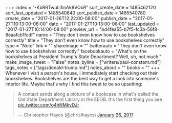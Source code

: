 +++
index = "-KbRRTwuLifinAk8VOxR"
sort_create_date = 1485462120
sort_last_updated = 1485540840
sort_publish_date = 1485540780
create_date = "2017-01-26T12:22:00-08:00"
publish_date = "2017-01-27T10:13:00-08:00"
date = "2017-01-27T10:13:00-08:00"
last_updated = "2017-01-27T10:14:00-08:00"
preview_url = "bd4fea55-b7f5-fc3b-56f8-8eaafcb1fcdf"
name = "They don't even know how to use bookshelves correctly"
title = "They don't even know how to use bookshelves correctly"
type = "Note"
link = ""
shareimage = ""
twitterauto = "They don't even know how to use bookshelves correctly."
facebookauto = "What's on the bookshelves at President Trump's State Department? Well, uh, not much."
make_image_tweet = "False"
notes_byline = ["writers/paul-constant.md"]
tags_notes = ["tags/donald-trump.md"]
notes_about = ""
books = ""
+++
Whenever I visit a person's house, I immediately start checking out their bookshelves. Bookshelves are the best way to get a look into someone's interior life. Maybe that's why I find this tweet to be so upsetting:

<blockquote class="twitter-tweet" data-lang="en"><p lang="en" dir="ltr">A contact sends along a picture of a bookcase in what&#39;s called the Old State Department Library in the EEOB. It&#39;s the first thing you see <a href="https://t.co/o4hNMkyDJr">pic.twitter.com/o4hNMkyDJr</a></p>&mdash; Christopher Hayes (@chrislhayes) <a href="https://twitter.com/chrislhayes/status/824680714344026112">January 26, 2017</a></blockquote>